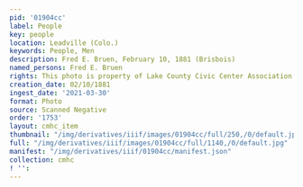 ```yaml
---
pid: '01904cc'
label: People
key: people
location: Leadville (Colo.)
keywords: People, Men
description: Fred E. Bruen, February 10, 1881 (Brisbois)
named_persons: Fred E. Bruen
rights: This photo is property of Lake County Civic Center Association.
creation_date: 02/10/1881
ingest_date: '2021-03-30'
format: Photo
source: Scanned Negative
order: '1753'
layout: cmhc_item
thumbnail: "/img/derivatives/iiif/images/01904cc/full/250,/0/default.jpg"
full: "/img/derivatives/iiif/images/01904cc/full/1140,/0/default.jpg"
manifest: "/img/derivatives/iiif/01904cc/manifest.json"
collection: cmhc
! '': 
---
```

